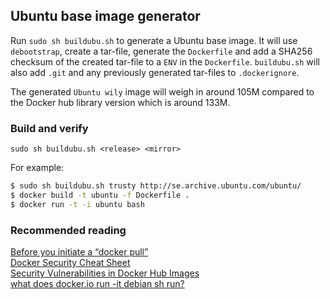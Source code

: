 ## Ubuntu base image generator
Run `sudo sh buildubu.sh` to generate a Ubuntu base image.
It will use `debootstrap`, create a tar-file, generate the `Dockerfile`
and add a SHA256 checksum of the created tar-file to a `ENV` in the `Dockerfile`.
`buildubu.sh` will also add `.git` and any previously generated tar-files
to `.dockerignore`.
  
The generated `Ubuntu wily` image will weigh in around 105M compared to the Docker hub library 
version which is around 133M.
  
### Build and verify
`sudo sh buildubu.sh <release> <mirror>`  

For example:
```sh
$ sudo sh buildubu.sh trusty http://se.archive.ubuntu.com/ubuntu/
$ docker build -t ubuntu -f Dockerfile .
$ docker run -t -i ubuntu bash
```  

### Recommended reading  
[Before you initiate a “docker pull”](https://securityblog.redhat.com/2014/12/18/before-you-initiate-a-docker-pull/)  
[Docker Security Cheat Sheet](https://github.com/konstruktoid/Docker/blob/master/Security/CheatSheet.md)  
[Security Vulnerabilities in Docker Hub Images](http://www.infoq.com/news/2015/05/Docker-Image-Vulnerabilities)  
[what does docker.io run -it debian sh run?](https://joeyh.name/blog/entry/docker_run_debian/)  
